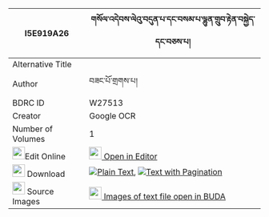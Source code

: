 |I5E919A26|གསོལ་འདེབས་ལེའུ་བདུན་པ་དང་བསམ་པ་ལྷུན་གྲུབ་རྟེན་བསྐྱེད་དང་བཅས་པ། 
| --- | --- 
|Alternative Title |
|Author| བཟང་པོ་གྲགས་པ།
|BDRC ID | W27513
|Creator | Google OCR
|Number of Volumes| 1
|<img width="25" src="https://img.icons8.com/color/25/000000/edit-property.png">Edit Online| [<img width="25" src="https://avatars.githubusercontent.com/u/45091458?s=200&v=4"> Open in Editor](http://editor.openpecha.org/I5E919A26)
|<img width="25" src="https://img.icons8.com/fluent/48/000000/download-2.png"/>  Download | [![](https://img.icons8.com/color/20/000000/txt.png)Plain Text](https://github.com/Openpecha/I5E919A26/releases/download/v1/soldeb_le'u_dunpa_dang_sampa_l_plain_I5E919A26.zip), [![](https://img.icons8.com/color/20/000000/txt.png)Text with Pagination](https://github.com/Openpecha/I5E919A26/releases/download/v1/soldeb_le'u_dunpa_dang_sampa_l_pages_I5E919A26.zip)
|<img width="25" src="https://img.icons8.com/plasticine/100/000000/pictures-folder.png"/>  Source Images | [<img width="25" src="https://library.bdrc.io/icons/BUDA-small.svg"> Images of text file open in BUDA](https://library.bdrc.io/show/bdr:W27513)